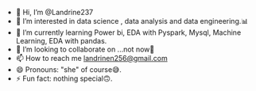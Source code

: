 - 👋 Hi, I’m @Landrine237
- 👀 I’m interested in data science , data analysis and data engineering.📊
- 🌱 I’m currently learning Power bi, EDA with Pyspark, Mysql, Machine Learning, EDA with pandas. 
- 💞️ I’m looking to collaborate on ...not now👀
- 📫 How to reach me landrinen256@gmail.com
- 😄 Pronouns: "she" of course😅.
- ⚡ Fun fact: nothing special🙃.

<!---
Landrine237/Landrine237 is a ✨ special ✨ repository because its `README.md` (this file) appears on your GitHub profile.
You can click the Preview link to take a look at your changes.
--->
